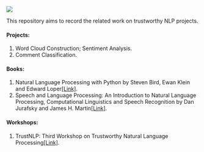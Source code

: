 ![](https://github.com/HuiHu1/Trustworthy-NLP/blob/main/Capture.JPG)

This repository aims to record the related work on trustworthy NLP projects.

#### Projects: 

1. Word Cloud Construction; Sentiment Analysis.
2. Comment Classification.

#### Books:  

1. Natural Language Processing with Python by Steven Bird, Ewan Klein and Edward Loper[[Link]](https://tjzhifei.github.io/resources/NLTK.pdf).
2. Speech and Language Processing: An Introduction to Natural Language Processing, Computational Linguistics and Speech Recognition by Dan Jurafsky and James H. Martin[[Link]](https://web.stanford.edu/~jurafsky/slp3/ed3book.pdf).

#### Workshops: 

1. TrustNLP: Third Workshop on Trustworthy Natural Language Processing[[Link]](https://trustnlpworkshop.github.io/).
